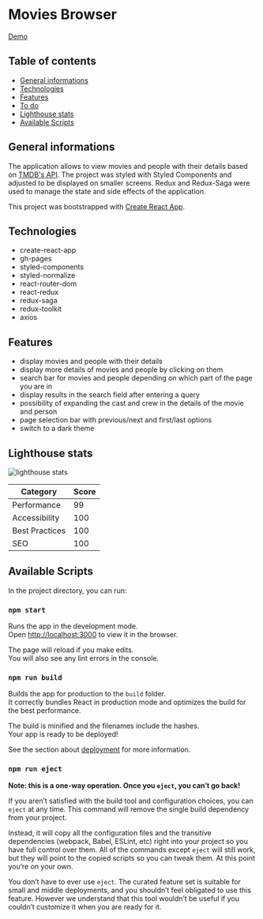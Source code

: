 # Movies Browser

[Demo](https://stolar-xyz.github.io/movies-browser)

## Table of contents

- [General informations](#general-informations)
- [Technologies](#technologies)
- [Features](#features)
- [To do](#to-do)
- [Lighthouse stats](#lighthouse-stats)
- [Available Scripts](#available-scripts)

## General informations

The application allows to view movies and people with their details based on [TMDB's API](https://api.themoviedb.org). The project was styled with Styled Components and adjusted to be displayed on smaller screens. Redux and Redux-Saga were used to manage the state and side effects of the application.

This project was bootstrapped with [Create React App](https://github.com/facebook/create-react-app).

## Technologies

- create-react-app
- gh-pages
- styled-components
- styled-normalize
- react-router-dom
- react-redux
- redux-saga
- redux-toolkit
- axios

## Features

- display movies and people with their details
- display more details of movies and people by clicking on them
- search bar for movies and people depending on which part of the page you are in
- display results in the search field after entering a query
- possibility of expanding the cast and crew in the details of the movie and person
- page selection bar with previous/next and first/last options
- switch to a dark theme

## Lighthouse stats

![lighthouse stats](https://i.ibb.co/G0tN938/movies-browser-lighthouse.png 'lighthouse stats')

| Category       | Score |
| -------------- | ----- |
| Performance    | 99    |
| Accessibility  | 100   |
| Best Practices | 100   |
| SEO            | 100   |

## Available Scripts

In the project directory, you can run:

### `npm start`

Runs the app in the development mode.\
Open [http://localhost:3000](http://localhost:3000) to view it in the browser.

The page will reload if you make edits.\
You will also see any lint errors in the console.

### `npm run build`

Builds the app for production to the `build` folder.\
It correctly bundles React in production mode and optimizes the build for the best performance.

The build is minified and the filenames include the hashes.\
Your app is ready to be deployed!

See the section about [deployment](https://facebook.github.io/create-react-app/docs/deployment) for more information.

### `npm run eject`

**Note: this is a one-way operation. Once you `eject`, you can’t go back!**

If you aren’t satisfied with the build tool and configuration choices, you can `eject` at any time. This command will remove the single build dependency from your project.

Instead, it will copy all the configuration files and the transitive dependencies (webpack, Babel, ESLint, etc) right into your project so you have full control over them. All of the commands except `eject` will still work, but they will point to the copied scripts so you can tweak them. At this point you’re on your own.

You don’t have to ever use `eject`. The curated feature set is suitable for small and middle deployments, and you shouldn’t feel obligated to use this feature. However we understand that this tool wouldn’t be useful if you couldn’t customize it when you are ready for it.
